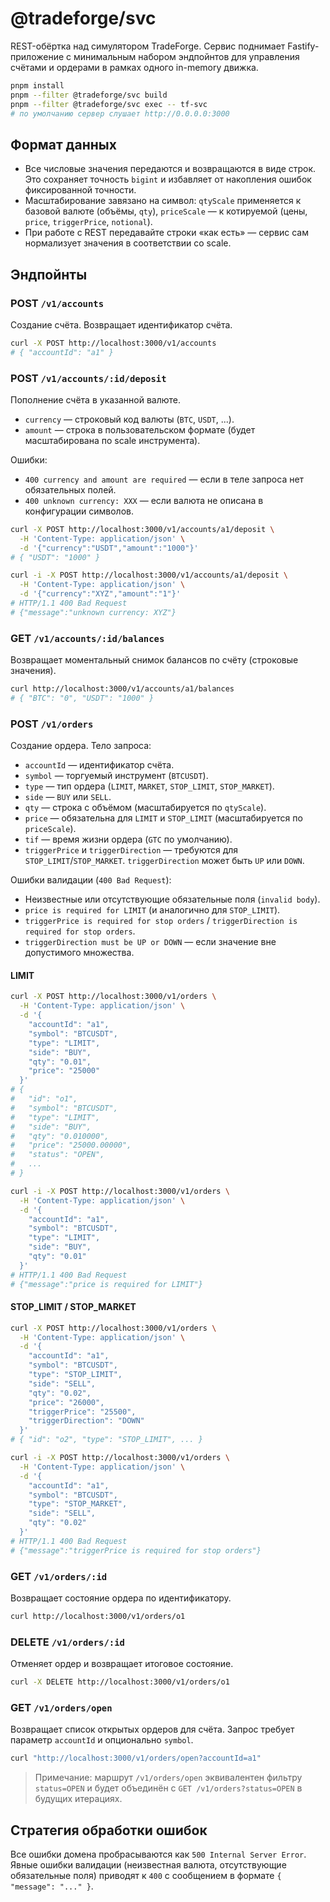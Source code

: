 # @tradeforge/svc

REST-обёртка над симулятором TradeForge. Сервис поднимает Fastify-приложение с минимальным набором эндпойнтов для управления счётами и ордерами в рамках одного in-memory движка.

```bash
pnpm install
pnpm --filter @tradeforge/svc build
pnpm --filter @tradeforge/svc exec -- tf-svc
# по умолчанию сервер слушает http://0.0.0.0:3000
```

## Формат данных

- Все числовые значения передаются и возвращаются в виде строк. Это сохраняет точность `bigint` и избавляет от накопления ошибок фиксированной точности.
- Масштабирование завязано на символ: `qtyScale` применяется к базовой валюте (объёмы, `qty`), `priceScale` — к котируемой (цены, `price`, `triggerPrice`, `notional`).
- При работе с REST передавайте строки «как есть» — сервис сам нормализует значения в соответствии со scale.

## Эндпойнты

### POST `/v1/accounts`

Создание счёта. Возвращает идентификатор счёта.

```bash
curl -X POST http://localhost:3000/v1/accounts
# { "accountId": "a1" }
```

### POST `/v1/accounts/:id/deposit`

Пополнение счёта в указанной валюте.

- `currency` — строковый код валюты (`BTC`, `USDT`, ...).
- `amount` — строка в пользовательском формате (будет масштабирована по scale инструмента).

Ошибки:

- `400 currency and amount are required` — если в теле запроса нет обязательных полей.
- `400 unknown currency: XXX` — если валюта не описана в конфигурации символов.

```bash
curl -X POST http://localhost:3000/v1/accounts/a1/deposit \
  -H 'Content-Type: application/json' \
  -d '{"currency":"USDT","amount":"1000"}'
# { "USDT": "1000" }
```

```bash
curl -i -X POST http://localhost:3000/v1/accounts/a1/deposit \
  -H 'Content-Type: application/json' \
  -d '{"currency":"XYZ","amount":"1"}'
# HTTP/1.1 400 Bad Request
# {"message":"unknown currency: XYZ"}
```

### GET `/v1/accounts/:id/balances`

Возвращает моментальный снимок балансов по счёту (строковые значения).

```bash
curl http://localhost:3000/v1/accounts/a1/balances
# { "BTC": "0", "USDT": "1000" }
```

### POST `/v1/orders`

Создание ордера. Тело запроса:

- `accountId` — идентификатор счёта.
- `symbol` — торгуемый инструмент (`BTCUSDT`).
- `type` — тип ордера (`LIMIT`, `MARKET`, `STOP_LIMIT`, `STOP_MARKET`).
- `side` — `BUY` или `SELL`.
- `qty` — строка с объёмом (масштабируется по `qtyScale`).
- `price` — обязательна для `LIMIT` и `STOP_LIMIT` (масштабируется по `priceScale`).
- `tif` — время жизни ордера (`GTC` по умолчанию).
- `triggerPrice` и `triggerDirection` — требуются для `STOP_LIMIT`/`STOP_MARKET`. `triggerDirection` может быть `UP` или `DOWN`.

Ошибки валидации (`400 Bad Request`):

- Неизвестные или отсутствующие обязательные поля (`invalid body`).
- `price is required for LIMIT` (и аналогично для `STOP_LIMIT`).
- `triggerPrice is required for stop orders` / `triggerDirection is required for stop orders`.
- `triggerDirection must be UP or DOWN` — если значение вне допустимого множества.

#### LIMIT

```bash
curl -X POST http://localhost:3000/v1/orders \
  -H 'Content-Type: application/json' \
  -d '{
    "accountId": "a1",
    "symbol": "BTCUSDT",
    "type": "LIMIT",
    "side": "BUY",
    "qty": "0.01",
    "price": "25000"
  }'
# {
#   "id": "o1",
#   "symbol": "BTCUSDT",
#   "type": "LIMIT",
#   "side": "BUY",
#   "qty": "0.010000",
#   "price": "25000.00000",
#   "status": "OPEN",
#   ...
# }
```

```bash
curl -i -X POST http://localhost:3000/v1/orders \
  -H 'Content-Type: application/json' \
  -d '{
    "accountId": "a1",
    "symbol": "BTCUSDT",
    "type": "LIMIT",
    "side": "BUY",
    "qty": "0.01"
  }'
# HTTP/1.1 400 Bad Request
# {"message":"price is required for LIMIT"}
```

#### STOP_LIMIT / STOP_MARKET

```bash
curl -X POST http://localhost:3000/v1/orders \
  -H 'Content-Type: application/json' \
  -d '{
    "accountId": "a1",
    "symbol": "BTCUSDT",
    "type": "STOP_LIMIT",
    "side": "SELL",
    "qty": "0.02",
    "price": "26000",
    "triggerPrice": "25500",
    "triggerDirection": "DOWN"
  }'
# { "id": "o2", "type": "STOP_LIMIT", ... }
```

```bash
curl -i -X POST http://localhost:3000/v1/orders \
  -H 'Content-Type: application/json' \
  -d '{
    "accountId": "a1",
    "symbol": "BTCUSDT",
    "type": "STOP_MARKET",
    "side": "SELL",
    "qty": "0.02"
  }'
# HTTP/1.1 400 Bad Request
# {"message":"triggerPrice is required for stop orders"}
```

### GET `/v1/orders/:id`

Возвращает состояние ордера по идентификатору.

```bash
curl http://localhost:3000/v1/orders/o1
```

### DELETE `/v1/orders/:id`

Отменяет ордер и возвращает итоговое состояние.

```bash
curl -X DELETE http://localhost:3000/v1/orders/o1
```

### GET `/v1/orders/open`

Возвращает список открытых ордеров для счёта. Запрос требует параметр `accountId` и опционально `symbol`.

```bash
curl "http://localhost:3000/v1/orders/open?accountId=a1"
```

> Примечание: маршрут `/v1/orders/open` эквивалентен фильтру `status=OPEN` и будет объединён с `GET /v1/orders?status=OPEN` в будущих итерациях.

## Стратегия обработки ошибок

Все ошибки домена пробрасываются как `500 Internal Server Error`. Явные ошибки валидации (неизвестная валюта, отсутствующие обязательные поля) приводят к `400` с сообщением в формате `{ "message": "..." }`.
